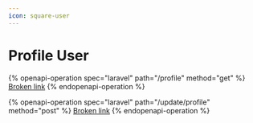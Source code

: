 ```yaml
---
icon: square-user
---
```


# Profile User

{% openapi-operation spec="laravel" path="/profile" method="get" %}
[Broken link](broken-reference)
{% endopenapi-operation %}

{% openapi-operation spec="laravel" path="/update/profile" method="post" %}
[Broken link](broken-reference)
{% endopenapi-operation %}
